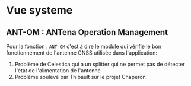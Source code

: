 # Vue systeme

## ANT-OM : ANTena Operation Management

Pour la fonction : `ANT-OM` c'est à dire le module qui vérifie le bon fonctionnement de l'antenne GNSS utilisée dans l'application:
 1) Problème de Celestica qui a un splitter qui ne permet pas de détecter l'état de l'alimentation de l'antenne
 2) Problème soulevé par Thibault sur le projet Chaperon 
